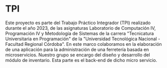 # TPI

Este proyecto es parte del Trabajo Práctico Integrador (TPI) realizado durante el año 2023, de las asignaturas Laboratorio de Computación IV, Programación IV y Metodología de Sistemas de la carrera "Tecnicatura Universitaria en Programación" de la "Universidad Tecnológica Nacional - Facultad Regional Córdoba". En este marco colaboramos en la elaboración de una aplicación para la administración de una ferretería basada en microservicios. Nuestro grupo se encargo del diseño y desarrollo del módulo de inventario. Esta parte es el back-end de dicho micro servicio.
